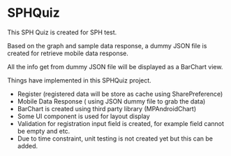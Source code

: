# SPHQuiz



This SPH Quiz is created for SPH test.

Based on the graph and sample data response, a dummy JSON file is created for retrieve mobile data response.

All the info get from dummy JSON file will be displayed as a BarChart view.

Things have implemented in this SPHQuiz project.

- Register (registered data will be store as cache using SharePreference)
- Mobile Data Response ( using JSON dummy file to grab the data)
- BarChart is created using third party library (MPAndroidChart) 
- Some UI component is used for layout display
- Validation for registration input field is created, for example field cannot be empty and etc.
- Due to time constraint, unit testing is not created yet but this can be added.
